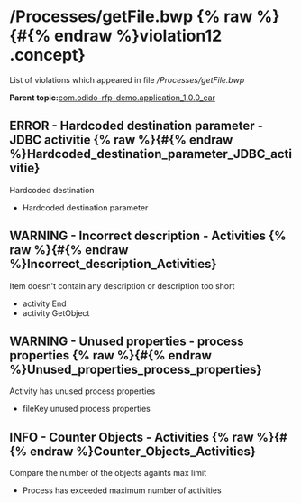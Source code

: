 # /Processes/getFile.bwp {% raw %}{#{% endraw %}violation12 .concept}

List of violations which appeared in file */Processes/getFile.bwp*

**Parent topic:**[com.odido-rfp-demo.application\_1.0.0\_ear](../../../qa/projects/com.odido-rfp-demo.application_1.0.0_ear.md)

## ERROR - Hardcoded destination parameter - JDBC activitie {% raw %}{#{% endraw %}Hardcoded_destination_parameter_JDBC_activitie}

Hardcoded destination

-   Hardcoded destination parameter

## WARNING - Incorrect description - Activities {% raw %}{#{% endraw %}Incorrect_description_Activities}

Item doesn't contain any description or description too short

-   activity End
-   activity GetObject

## WARNING - Unused properties - process properties {% raw %}{#{% endraw %}Unused_properties_process_properties}

Activity has unused process properties

-   fileKey unused process properties

## INFO - Counter Objects - Activities {% raw %}{#{% endraw %}Counter_Objects_Activities}

Compare the number of the objects againts max limit

-   Process has exceeded maximum number of activities

